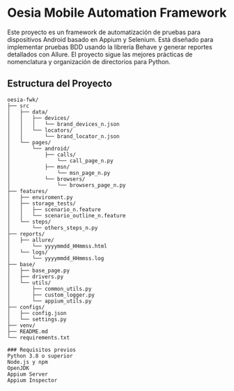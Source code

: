 # Oesia Mobile Automation Framework

Este proyecto es un framework de automatización de pruebas para dispositivos Android basado en Appium y Selenium. Está diseñado para implementar pruebas BDD usando la librería Behave y generar reportes detallados con Allure. El proyecto sigue las mejores prácticas de nomenclatura y organización de directorios para Python.

## Estructura del Proyecto

```plaintext
oesia-fwk/
├── src
│   ├── data/
│   │   ├── devices/
│   │   │   └── brand_devices_n.json
│   │   └── locators/
│   │       └── brand_locator_n.json
│   └── pages/
│       └── android/
│           ├── calls/
│               └── call_page_n.py
│           ├── msn/
│               └── msn_page_n.py
│           └── browsers/
│               └── browsers_page_n.py
├── features/
│   ├── enviroment.py
│   ├── storage_tests/
│   │   ├── scenario_n.feature
│   │   └── scenario_outline_n.feature
│   └── steps/
│       └── others_steps_n.py
├── reports/
│   ├── allure/
│       └── yyyymmdd_HHmmss.html
│   └── logs/
│       └── yyyymmdd_HHmmss.log
├── base/
│   ├── base_page.py
│   ├── drivers.py
│   └── utils/
│       ├── common_utils.py
│       ├── custom_logger.py
│       └── appium_utils.py
├── configs/
│   ├── config.json
│   └── settings.py
├── venv/
├── README.md
└── requirements.txt

### Requisitos previos
Python 3.8 o superior
Node.js y npm
OpenJDK
Appium Server
Appium Inspector
